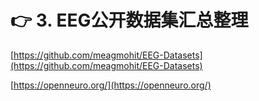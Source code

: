 # 👉 3. EEG公开数据集汇总整理

[https://github.com/meagmohit/EEG-Datasets](https://github.com/meagmohit/EEG-Datasets)

[https://openneuro.org/](https://openneuro.org/)
